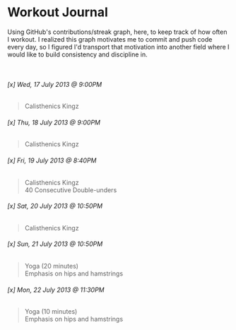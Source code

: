 Workout Journal
========

Using GitHub's contributions/streak graph, here, to keep track of how often I workout. I realized this graph
motivates me to commit and push code every day, so I figured I'd transport that motivation into another
field where I would like to build consistency and discipline in.

<br />

###### [x] Wed, 17 July 2013 @ 9:00PM  
  > Calisthenics Kingz

###### [x] Thu, 18 July 2013 @ 9:00PM  
  > Calisthenics Kingz

###### [x] Fri, 19 July 2013 @ 8:40PM  
  > Calisthenics Kingz  
  > 40 Consecutive Double-unders

###### [x] Sat, 20 July 2013 @ 10:50PM  
  > Calisthenics Kingz

###### [x] Sun, 21 July 2013 @ 10:50PM  
  > Yoga (20 minutes)  
  > Emphasis on hips and hamstrings

###### [x] Mon, 22 July 2013 @ 11:30PM  
  > Yoga (10 minutes)  
  > Emphasis on hips and hamstrings

